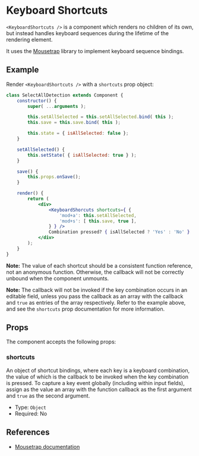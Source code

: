 Keyboard Shortcuts
==================

`<KeyboardShortcuts />` is a component which renders no children of its own, but instead handles keyboard sequences during the lifetime of the rendering element.

It uses the [Mousetrap](https://craig.is/killing/mice) library to implement keyboard sequence bindings.

## Example

Render `<KeyboardShortcuts />` with a `shortcuts` prop object:

```jsx
class SelectAllDetection extends Component {
	constructor() {
		super( ...arguments );

		this.setAllSelected = this.setAllSelected.bind( this );
		this.save = this.save.bind( this );

		this.state = { isAllSelected: false };
	}

	setAllSelected() {
		this.setState( { isAllSelected: true } );
	}

	save() {
		this.props.onSave();
	}

	render() {
		return (
			<div>
				<KeyboardShorcuts shortcuts={ {
					'mod+a': this.setAllSelected,
					'mod+s': [ this.save, true ],
				} } />
				Combination pressed? { isAllSelected ? 'Yes' : 'No' }
			</div>
		);
	}
}
```

__Note:__ The value of each shortcut should be a consistent function reference, not an anonymous function. Otherwise, the callback will not be correctly unbound when the component unmounts.

__Note:__ The callback will not be invoked if the key combination occurs in an editable field, unless you pass the callback as an array with the callback and `true` as entries of the array respectively. Refer to the example above, and see the `shortcuts` prop documentation for more information.

## Props

The component accepts the following props:

### shortcuts

An object of shortcut bindings, where each key is a keyboard combination, the value of which is the callback to be invoked when the key combination is pressed. To capture a key event globally (including within input fields), assign as the value an array with the function callback as the first argument and `true` as the second argument.

- Type: `Object`
- Required: No

## References

- [Mousetrap documentation](https://craig.is/killing/mice)
